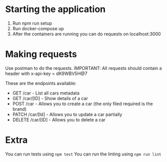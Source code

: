 # Starting the application

1. Run npm run setup
2. Run docker-compose up
3. After the containers are running you can do requests on localhost:3000

# Making requests
Use postman to do the requests. 
IMPORTANT: All requests should contain a header with x-api-key = dK9WBV5H@7

These are the endpoints available:
- GET /car - List all cars metadata
- GET /car/[ID] - Show details of a car
- POST /car - Allows you to create a car (the only filed required is the brand)
- PATCH /car/[Id] - Allows you to update a car partially
- DELETE /car/[ID] - Allows you to delete a car

# Extra
You can run tests using `npm test`
You can run the linting using `npm run lint`

